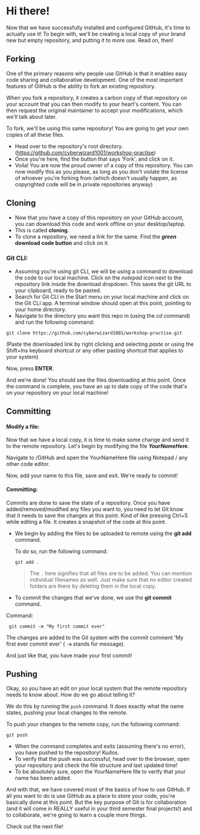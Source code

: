 
# Hi there!

Now that we have successfully installed and configured GitHub, it's time to actually use it! To begin with, we'll be creating a local copy of your brand new but empty repository, and putting it to more use. Read on, then!

## Forking

One of the primary reasons why people use GitHub is that it enables easy code sharing and collaborative development. One of the most important features of GitHub is the ability to fork an existing repository. 

When you fork a repository, it creates a carbon copy of that repository on your account that you can then modify to your heart's content. You can then request the original maintainer to accept your modifications, which we'll talk about later. 

To fork, we'll be using this same repository! You are going to get your own copies of all these files. 

- Head over to the repository's root directory. (https://github.com/cyberwizard1001/workshop-practise)
- Once you're here, find the button that says 'Fork', and click on it. 
- Voila! You are now the proud owner of a copy of this repository. You can now modify this as you please, as long as you don't violate the license of whoever you're forking from (which doesn't usually happen, as copyrighted code will be in private repositories anyway)


## Cloning

- Now that you have a copy of this repository on your GitHub account, you can download this code and work offline on your desktop/laptop.
- This is called **cloning**.
- To clone a repository, we need a link for the same. Find the ***green* download code button** and click on it. 

### Git CLI:
- Assuming you're using git CLI, we will be using a command to download the code to our local machine. Click on the *notepad* icon next to the repository link inside the download dropdown. This saves the git URL to your clipboard, ready to be pasted. 
- Search for Git CLI in the Start menu on your local machine and click on the Git CLI app. A terminal window should open at this point, pointing to your home directory. 
- Navigate to the directory you want this repo in (using the *cd* command) and run the following command: 

```git clone https://github.com/cyberwizard1001/workshop-practise.git ```

(Paste the downloaded link by right clicking and selecting *paste* or using the Shift+Ins keyboard shortcut or any other pasting shortcut that applies to your system)

Now, press **ENTER**.

And we're done! You should see the files downloading at this point. Once the command is complete, you have an up to date copy of the code that's on your repository on your local machine! 

## Committing

#### Modify a file:
Now that we have a local copy, it is time to make some change and send it to the remote repository. Let's begin by modifying the file ***YourNameHere***.

Navigate to /GitHub and open the YourNameHere file using Notepad / any other code editor. 

Now, add your name to this file, save and exit. We're ready to commit!

#### Committing:
Commits are done to save the state of a repository. Once you have added/removed/modified any files you want to, you need to let Git know that it needs to save the changes at this point. Kind of like pressing Ctrl+S while editing a file. It creates a snapshot of the code at this point. 

- We begin by adding the files to be uploaded to remote using the **git add** command.

	To do so, run the following command: 
	
	``` git add . ```
	
	> The ```.``` here signifies that all files are to be added. You can mention individual filenames as well. Just make sure that no editor created folders are there by deleting them in the local copy.

- To commit the changes that we've done, we use the **git commit** command. 

Command: 

``` git commit -m "My first commit ever"```

The changes are added to the Git system with the commit comment 'My first ever commit ever' ( ```-m``` stands for message).

And just like that, you have made your first commit! 

## Pushing

Okay, so you have an edit on your local system that the remote repository needs to know about. How do we go about telling it?

We do this by running the ```push``` command. It does exactly what the name states, pushing your local changes to the remote. 

To push your changes to the remote copy, run the following command:

```git push```

- When the command completes and exits (assuming there's no error), you have pushed to the repository! Kudos. 
- To verify that the push was successful, head over to the browser, open your repository and check the file structure and last updated time!
- To be absolutely sure, open the YourNameHere file to verify that your name has been added. 


And with that, we have covered most of the basics of how to use GitHub. If all you want to do is use GitHub as a place to store your code, you're basically done at this point. But the key purpose of Git is for collaboration (and it will come in REALLY useful in your third semester final projects!) and to collaborate, we're going to learn a couple more things. 

Check out the next file!
